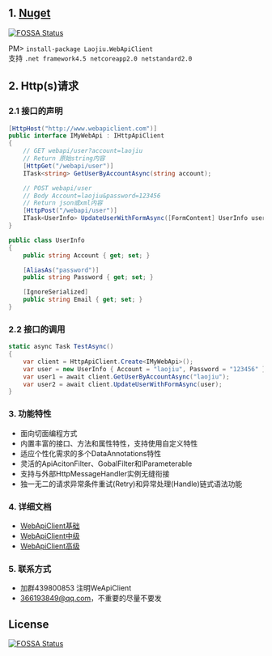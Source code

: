 ## 1. [Nuget](https://www.nuget.org/packages/Laojiu.WebApiClient/)
[![FOSSA Status](https://app.fossa.io/api/projects/git%2Bgithub.com%2Fdotnetcore%2FWebApiClient.svg?type=shield)](https://app.fossa.io/projects/git%2Bgithub.com%2Fdotnetcore%2FWebApiClient?ref=badge_shield)

PM> `install-package Laojiu.WebApiClient`
<br/>支持 `.net framework4.5`  `netcoreapp2.0`  `netstandard2.0`

## 2. Http(s)请求
### 2.1 接口的声明
```c#
[HttpHost("http://www.webapiclient.com")] 
public interface IMyWebApi : IHttpApiClient
{
    // GET webapi/user?account=laojiu
    // Return 原始string内容
    [HttpGet("/webapi/user")]
    ITask<string> GetUserByAccountAsync(string account);

    // POST webapi/user  
    // Body Account=laojiu&password=123456
    // Return json或xml内容
    [HttpPost("/webapi/user")]
    ITask<UserInfo> UpdateUserWithFormAsync([FormContent] UserInfo user);
}

public class UserInfo
{
    public string Account { get; set; }

    [AliasAs("password")]
    public string Password { get; set; }

    [IgnoreSerialized]
    public string Email { get; set; }
}
```
 
### 2.2 接口的调用
```c#
static async Task TestAsync()
{
    var client = HttpApiClient.Create<IMyWebApi>();
    var user = new UserInfo { Account = "laojiu", Password = "123456" }; 
    var user1 = await client.GetUserByAccountAsync("laojiu");
    var user2 = await client.UpdateUserWithFormAsync(user);
}
``` 

### 3. 功能特性
* 面向切面编程方式
* 内置丰富的接口、方法和属性特性，支持使用自定义特性
* 适应个性化需求的多个DataAnnotations特性
* 灵活的ApiAcitonFilter、GobalFilter和IParameterable
* 支持与外部HttpMessageHandler实例无缝衔接
* 独一无二的请求异常条件重试(Retry)和异常处理(Handle)链式语法功能

### 4. 详细文档
* [WebApiClient基础](https://github.com/xljiulang/WebApiClient/wiki/WebApiClient%E5%9F%BA%E7%A1%80)
* [WebApiClient中级](https://github.com/xljiulang/WebApiClient/wiki/WebApiClient%E4%B8%AD%E7%BA%A7)
* [WebApiClient高级](https://github.com/xljiulang/WebApiClient/wiki/WebApiClient%E9%AB%98%E7%BA%A7)

### 5. 联系方式
* 加群439800853 注明WeApiClient
* 366193849@qq.com，不重要的尽量不要发



## License
[![FOSSA Status](https://app.fossa.io/api/projects/git%2Bgithub.com%2Fdotnetcore%2FWebApiClient.svg?type=large)](https://app.fossa.io/projects/git%2Bgithub.com%2Fdotnetcore%2FWebApiClient?ref=badge_large)